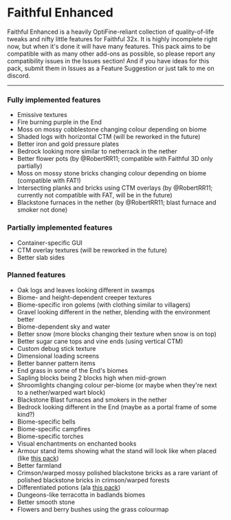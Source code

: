 # Faithful Enhanced
Faithful Enhanced is a heavily OptiFine-reliant collection of quality-of-life tweaks and nifty little features for Faithful 32x. It is highly incomplete right now, but when it's done it will have many features. This pack aims to be compatible with as many other add-ons as possible, so please report any compatibility issues in the Issues section! And if you have ideas for this pack, submit them in Issues as a Feature Suggestion or just talk to me on discord.
_________________
### Fully implemented features
- Emissive textures
- Fire burning purple in the End
- Moss on mossy cobblestone changing colour depending on biome
- Shaded logs with horizontal CTM (will be reworked in the future)
- Better iron and gold pressure plates
- Bedrock looking more similar to netherrack in the nether
- Better flower pots (by @RobertRR11; compatible with Faithful 3D only partially)
- Moss on mossy stone bricks changing colour depending on biome (compatible with FAT!)
- Intersecting planks and bricks using CTM overlays (by @RobertRR11; currently not compatible with FAT, will be in the future)
- Blackstone furnaces in the nether (by @RobertRR11; blast furnace and smoker not done)
### Partially implemented features
- Container-specific GUI
- CTM overlay textures (will be reworked in the future)
- Better slab sides
### Planned features
- Oak logs and leaves looking different in swamps
- Biome- and height-dependent creeper textures
- Biome-specific iron golems (with clothing similar to villagers)
- Gravel looking different in the nether, blending with the environment better
- Biome-dependent sky and water
- Better snow (more blocks changing their texture when snow is on top)
- Better sugar cane tops and vine ends (using vertical CTM)
- Custom debug stick texture
- Dimensional loading screens
- Better banner pattern items
- End grass in some of the End's biomes
- Sapling blocks being 2 blocks high when mid-grown
- Shroomlights changing colour per-biome (or maybe when they're next to a nether/warped wart block)
- Blackstone Blast furnaces and smokers in the nether
- Bedrock looking different in the End (maybe as a portal frame of some kind?)
- Biome-specific bells
- Biome-specific campfires
- Biome-specific torches
- Visual enchantments on enchanted books
- Armour stand items showing what the stand will look like when placed (like [this pack](https://www.curseforge.com/minecraft/texture-packs/better-stands))
- Better farmland
- Crimson/warped mossy polished blackstone bricks as a rare variant of polished blackstone bricks in crimson/warped forests
- Differentiated potions (ala [this pack](https://www.curseforge.com/minecraft/texture-packs/color-corkination))
- Dungeons-like terracotta in badlands biomes
- Better smooth stone
- Flowers and berry bushes using the grass colourmap
